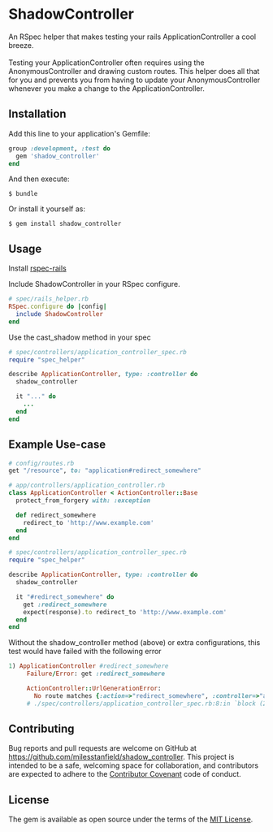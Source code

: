 # ShadowController

An RSpec helper that makes testing your rails ApplicationController a cool breeze.
<br><br>
Testing your ApplicationController often requires using the AnonymousController and drawing custom routes. This helper does all that for you and prevents you from having to update your AnonymousController whenever you make a change to the ApplicationController.

## Installation

Add this line to your application's Gemfile:

```ruby
group :development, :test do
  gem 'shadow_controller'
end
```

And then execute:

    $ bundle

Or install it yourself as:

    $ gem install shadow_controller


## Usage

Install [rspec-rails](https://github.com/rspec/rspec-rails)

Include ShadowController in your RSpec configure.

```ruby
# spec/rails_helper.rb
RSpec.configure do |config|
  include ShadowController
end
```

Use the cast_shadow method in your spec
```ruby
# spec/controllers/application_controller_spec.rb
require "spec_helper"

describe ApplicationController, type: :controller do
  shadow_controller

  it "..." do
    ...
  end
end

```

## Example Use-case

```ruby
# config/routes.rb
get "/resource", to: "application#redirect_somewhere"

# app/controllers/application_controller.rb
class ApplicationController < ActionController::Base
  protect_from_forgery with: :exception

  def redirect_somewhere
    redirect_to 'http://www.example.com'
  end
end

# spec/controllers/application_controller_spec.rb
require "spec_helper"

describe ApplicationController, type: :controller do
  shadow_controller

  it "#redirect_somewhere" do
    get :redirect_somewhere
    expect(response).to redirect_to 'http://www.example.com'
  end
end

```

Without the shadow_controller method (above) or extra configurations, this test would have failed with the following error

```ruby
1) ApplicationController #redirect_somewhere
     Failure/Error: get :redirect_somewhere

     ActionController::UrlGenerationError:
       No route matches {:action=>"redirect_somewhere", :controller=>"application"}
     # ./spec/controllers/application_controller_spec.rb:8:in `block (2 levels) in <top (required)>'
```


## Contributing

Bug reports and pull requests are welcome on GitHub at https://github.com/milesstanfield/shadow_controller. This project is intended to be a safe, welcoming space for collaboration, and contributors are expected to adhere to the [Contributor Covenant](contributor-covenant.org) code of conduct.


## License

The gem is available as open source under the terms of the [MIT License](http://opensource.org/licenses/MIT).

